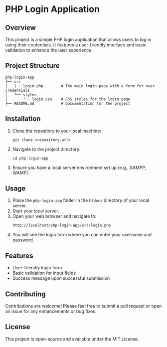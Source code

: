 # PHP Login Application

## Overview
This project is a simple PHP login application that allows users to log in using their credentials. It features a user-friendly interface and basic validation to enhance the user experience.

## Project Structure
```
php-login-app
├── src
│   ├── login.php        # The main login page with a form for user credentials
│   └── styles
│       └── login.css    # CSS styles for the login page
├── README.md            # Documentation for the project
```

## Installation
1. Clone the repository to your local machine:
   ```
   git clone <repository-url>
   ```
2. Navigate to the project directory:
   ```
   cd php-login-app
   ```
3. Ensure you have a local server environment set up (e.g., XAMPP, WAMP).

## Usage
1. Place the `php-login-app` folder in the `htdocs` directory of your local server.
2. Start your local server.
3. Open your web browser and navigate to:
   ```
   http://localhost/php-login-app/src/login.php
   ```
4. You will see the login form where you can enter your username and password.

## Features
- User-friendly login form
- Basic validation for input fields
- Success message upon successful submission

## Contributing
Contributions are welcome! Please feel free to submit a pull request or open an issue for any enhancements or bug fixes.

## License
This project is open-source and available under the MIT License.